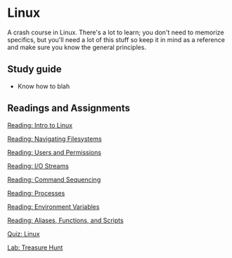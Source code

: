# Linux

A crash course in Linux. There's a lot to learn; you don't need to memorize specifics, but you'll need a lot of this stuff so keep it in mind as a reference and make sure you know the general principles.

## Study guide

- Know how to blah

## Readings and Assignments

[Reading: Intro to Linux](../readings/linux.md)

[Reading: Navigating Filesystems](../readings/filesystem.md)

[Reading: Users and Permissions](../readings/users-and-perms.md)

[Reading: I/O Streams](../readings/io-streams.md)

[Reading: Command Sequencing](../readings/command-sequencing.md)

[Reading: Processes](../readings/processes.md)

[Reading: Environment Variables](../readings/environment-variables.md)

[Reading: Aliases, Functions, and Scripts](../readings/aliases-functions-scripts.md)

[Quiz: Linux](TODO)

[Lab: Treasure Hunt](../labs/treasure-hunt.md)
